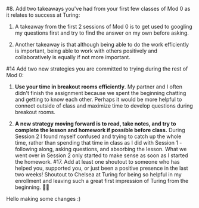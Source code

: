 #8. Add two takeaways you've had from your first few classes of Mod 0 as it relates to success at Turing:
  1. A takeaway from the first 2 sessions of Mod 0 is to get used to googling my questions first and try to find the answer on my own before asking.

  2. Another takeaway is that although being able to do the work efficiently is important, being able to work with others positively and collaboratively is equally if not more important.

#14 Add two new strategies you are committed to trying during the rest of Mod 0:
  1. **Use your time in breakout rooms efficiently**. My partner and I often didn't finish the assignment because we spent the beginning chatting and getting to know each other. Perhaps it would be more helpful to connect outside of class and maximize time to develop questions during breakout rooms.

  2. **A new strategy moving forward is to read, take notes, and try to complete the lesson and homework if possible before class.** During Session 2 I found myself confused and trying to catch up the whole time, rather than spending that time in class as I did with Session 1 - following along, asking questions, and absorbing the lesson. What we went over in Session 2 only started to make sense as soon as I started the homework.
#17. Add at least one shoutout to someone who has helped you, supported you, or just been a positive presence in the last two weeks!
  Shoutout to Chelsea at Turing for being so helpful in my enrollment and leaving such a great first impression of Turing from the beginning. 🙏🏼

Hello making some changes :)

